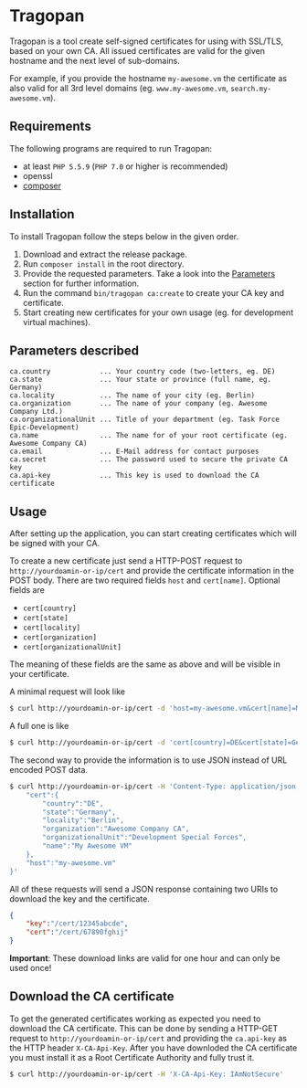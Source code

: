 # Tragopan
Tragopan is a tool create self-signed certificates for using with SSL/TLS, based on your own CA.
All issued certificates are valid for the given hostname and the next level of sub-domains.

For example, if you provide the hostname `my-awesome.vm` the certificate as also valid for all 3rd level domains 
(eg. `www.my-awesome.vm`, `search.my-awesome.vm`). 

## Requirements
The following programs are required to run Tragopan:
- at least `PHP 5.5.9` (`PHP 7.0` or higher is recommended)
- openssl
- [composer](http://getcomposer.org)

## Installation
To install Tragopan follow the steps below in the given order.

1. Download and extract the release package.
2. Run `composer install` in the root directory.
3. Provide the requested parameters. Take a look into the [Parameters](#parameters) section for further information.
4. Run the command `bin/tragopan ca:create` to create your CA key and certificate.
5. Start creating new certificates for your own usage (eg. for development virtual machines).

## <a name="parameters"></a>Parameters described
```text
ca.country            ... Your country code (two-letters, eg. DE)
ca.state              ... Your state or province (full name, eg. Germany)
ca.locality           ... The name of your city (eg. Berlin)
ca.organization       ... The name of your company (eg. Awesome Company Ltd.)
ca.organizationalUnit ... Title of your department (eg. Task Force Epic-Development)
ca.name               ... The name for of your root certificate (eg. Awesome Company CA)
ca.email              ... E-Mail address for contact purposes
ca.secret             ... The password used to secure the private CA key
ca.api-key            ... This key is used to download the CA certificate
```

## Usage
After setting up the application, you can start creating certificates which will be signed with your CA.

To create a new certificate just send a HTTP-POST request to `http://yourdoamin-or-ip/cert` and
provide the certificate information in the POST body.
There are two required fields `host` and `cert[name]`.
Optional fields are
- `cert[country]`
- `cert[state]`
- `cert[locality]`
- `cert[organization]`
- `cert[organizationalUnit]`

The meaning of these fields are the same as above and will be visible in your certificate.

A minimal request will look like
```bash
$ curl http://yourdoamin-or-ip/cert -d 'host=my-awesome.vm&cert[name]=My+Awesome+VM'
```

A full one is like
```bash
$ curl http://yourdoamin-or-ip/cert -d 'cert[country]=DE&cert[state]=Germany&cert[locality]=Berlin&cert[organization]=Awesome+Company+CA&cert[organizationalUnit]=Development+Special+Forces&cert[name]=My+Awesome+VM&host=my-awesome.vm'
```

The second way to provide the information is to use JSON instead of URL encoded POST data.
```bash
$ curl http://yourdoamin-or-ip/cert -H 'Content-Type: application/json; charset=utf-8' -d '{
    "cert":{
        "country":"DE",
        "state":"Germany",
        "locality":"Berlin",
        "organization":"Awesome Company CA",
        "organizationalUnit":"Development Special Forces",
        "name":"My Awesome VM"
    },
    "host":"my-awesome.vm"
}'
```

All of these requests will send a JSON response containing two URIs to download the key and the certificate.
```json
{
    "key":"/cert/12345abcde",
    "cert":"/cert/67890fghij"
}
```
**Important**: These download links are valid for one hour and can only be used once!

## Download the CA certificate
To get the generated certificates working as expected you need to download the CA certificate.
This can be done by sending a HTTP-GET request to `http://yourdoamin-or-ip/cert` and providing the `ca.api-key` as
the HTTP header `X-CA-Api-Key`. After you have downloded the CA certificate you must install it as
a Root Certificate Authority and fully trust it.
```bash
$ curl http://yourdoamin-or-ip/cert -H 'X-CA-Api-Key: IAmNotSecure'
```

